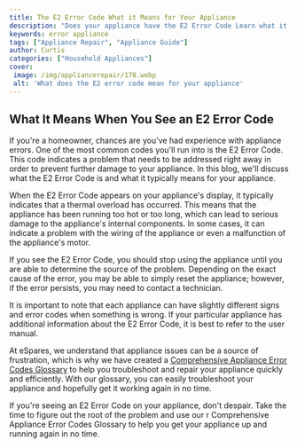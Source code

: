 ```yaml
---
title: The E2 Error Code What it Means for Your Appliance
description: "Does your appliance have the E2 Error Code Learn what it means and how to potentially fix it in this blog post"
keywords: error appliance
tags: ["Appliance Repair", "Appliance Guide"]
author: Curtis
categories: ["Household Appliances"]
cover: 
 image: /img/appliancerepair/178.webp
 alt: 'What does the E2 error code mean for your appliance'
---
```

## What It Means When You See an E2 Error Code

If you're a homeowner, chances are you've had experience with appliance errors. One of the most common codes you'll run into is the E2 Error Code. This code indicates a problem that needs to be addressed right away in order to prevent further damage to your appliance. In this blog, we'll discuss what the E2 Error Code is and what it typically means for your appliance. 

When the E2 Error Code appears on your appliance's display, it typically indicates that a thermal overload has occurred. This means that the appliance has been running too hot or too long, which can lead to serious damage to the appliance's internal components. In some cases, it can indicate a problem with the wiring of the appliance or even a malfunction of the appliance's motor. 

If you see the E2 Error Code, you should stop using the appliance until you are able to determine the source of the problem. Depending on the exact cause of the error, you may be able to simply reset the appliance; however, if the error persists, you may need to contact a technician. 

It is important to note that each appliance can have slightly different signs and error codes when something is wrong. If your particular appliance has additional information about the E2 Error Code, it is best to refer to the user manual. 

At eSpares, we understand that appliance issues can be a source of frustration, which is why we have created a [Comprehensive Appliance Error Codes Glossary](./error-codes/) to help you troubleshoot and repair your appliance quickly and efficiently. With our glossary, you can easily troubleshoot your appliance and hopefully get it working again in no time. 

If you're seeing an E2 Error Code on your appliance, don't despair. Take the time to figure out the root of the problem and use our r Comprehensive Appliance Error Codes Glossary to help you get your appliance up and running again in no time.
